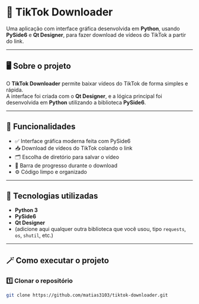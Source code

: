 # 🎵 TikTok Downloader

Uma aplicação com interface gráfica desenvolvida em **Python**, usando **PySide6** e **Qt Designer**, para fazer download de vídeos do TikTok a partir do link.

---

## 🖥️ Sobre o projeto

O **TikTok Downloader** permite baixar vídeos do TikTok de forma simples e rápida.  
A interface foi criada com o **Qt Designer**, e a lógica principal foi desenvolvida em **Python** utilizando a biblioteca **PySide6**.

---

## 🚀 Funcionalidades

- ✅ Interface gráfica moderna feita com PySide6  
- 📥 Download de vídeos do TikTok colando o link  
- 🗂️ Escolha de diretório para salvar o vídeo  
- 🔄 Barra de progresso durante o download  
- ⚙️ Código limpo e organizado  

---

## 🧰 Tecnologias utilizadas

- **Python 3**
- **PySide6**
- **Qt Designer**
- (adicione aqui qualquer outra biblioteca que você usou, tipo `requests`, `os`, `shutil`, etc.)

---

## 🪄 Como executar o projeto

### 1️⃣ Clonar o repositório
```bash
git clone https://github.com/matias3103/tiktok-downloader.git
